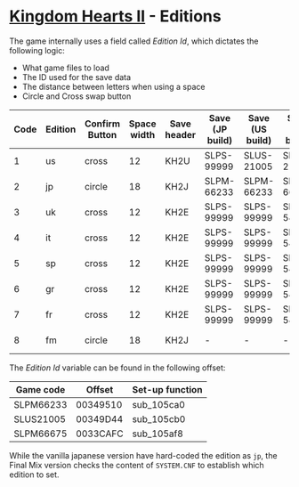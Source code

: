 # [Kingdom Hearts II](index.md) - Editions

The game internally uses a field called _Edition Id_, which dictates the following logic:

* What game files to load
* The ID used for the save data
* The distance between letters when using a space
* Circle and Cross swap button

|Code|Edition|Confirm Button|Space width|Save header|Save (JP build)|Save (US build)|Save (EU build)|Save (FM build)|
|----|-------|--------------|-----------|-----------|---------------|---------------|---------------|---------------|
|1   |us     |cross         |12         |KH2U       |SLPS-99999     |SLUS-21005     |SLUS-21005     |SLUS-21005FM   |
|2   |jp     |circle        |18         |KH2J       |SLPM-66233     |SLPM-66233     |SLPM-66233     |SLPM-66233FM   |
|3   |uk     |cross         |12         |KH2E       |SLPS-99999     |SLPS-99999     |SLES-54114     |SLES-54114FM   |
|4   |it     |cross         |12         |KH2E       |SLPS-99999     |SLPS-99999     |SLES-54234     |SLES-54234FM   |
|5   |sp     |cross         |12         |KH2E       |SLPS-99999     |SLPS-99999     |SLES-54235     |SLES-54235FM   |
|6   |gr     |cross         |12         |KH2E       |SLPS-99999     |SLPS-99999     |SLES-54233     |SLES-54233FM   |
|7   |fr     |cross         |12         |KH2E       |SLPS-99999     |SLPS-99999     |SLES-54232     |SLES-54232FM   |
|8   |fm     |circle        |18         |KH2J       |-              |-              |-              |SLPM-66675FM   |

The _Edition Id_ variable can be found in the following offset:

|Game code|Offset  |Set-up function|
|---------|--------|---------------|
|SLPM66233|00349510|sub_105ca0     |
|SLUS21005|00349D44|sub_105cb0     |
|SLPM66675|0033CAFC|sub_105af8     |

While the vanilla japanese version have hard-coded the edition as `jp`, the Final Mix version checks the content of `SYSTEM.CNF` to establish which edition to set.
